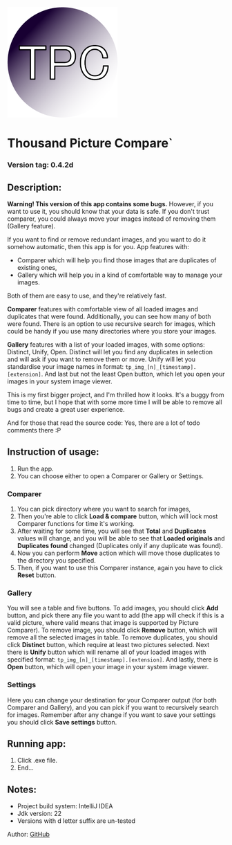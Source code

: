 ![logo](data/thumbnail.png) 
# Thousand Picture Compare`
### Version tag: 0.4.2d

## Description: 
**Warning!
This version of this app contains some bugs.**
However, if you want to use it, you should know that your data is safe.
If you don't trust comparer, you could always move your images instead of removing them (Gallery feature).

If you want to find or remove redundant images, and you want to do it somehow automatic, then this app is for you.
App features with: 

- Comparer which will help you find those images that are duplicates of existing ones,
- Gallery which will help you in a kind of comfortable way to manage your images.

Both of them are easy to use, and they're relatively fast. 

**Comparer** features with comfortable view of all loaded images and duplicates that were found.
Additionally, you can see how many of both were found.
There is an option to use recursive search for images,
which could be handy if you use many directories where you store your images.

**Gallery** features with a list of your loaded images, with some options: Distinct, Unify, Open. Distinct will let you find any duplicates in selection and will ask if you want to remove them or move. Unify will let you standardise your image names in format: `tp_img_[n]_[timestamp].[extension]`. And last but not the least Open button, which let you open your images in your system image viewer.  

This is my first bigger project, and I'm thrilled how it looks.
It's a buggy from time to time,
but I hope that with some more time I will be able to remove all bugs and create a great user experience.

And for those that read the source code: Yes, there are a lot of todo comments there :P

## Instruction of usage: 
1. Run the app.
2. You can choose either to open a Comparer or Gallery or Settings.

### Comparer
1. You can pick directory where you want to search for images,
2. Then you're able to click **Load & compare** button, which will lock most Comparer functions for time it's working.
3. After waiting for some time, you will see that **Total** and **Duplicates** values will change, and you will be able to see that **Loaded originals** and **Duplicates found** changed (Duplicates only if any duplicate was found).
4. Now you can perform **Move** action which will move those duplicates to the directory you specified.
5. Then, if you want to use this Comparer instance, again you have to click **Reset** button.

### Gallery 
You will see a table and five buttons.
To add images, you should click **Add** button, and pick there any file you want to add
(the app will check if this is a valid picture, where valid means that image is supported by Picture Comparer).
To remove image, you should click **Remove** button, which will remove all the selected images in table.
To remove duplicates, you should click **Distinct** button, which require at least two pictures selected.
Next there is **Unify** button which will rename all of your loaded images with specified format:
`tp_img_[n]_[timestamp].[extension]`.
And lastly, there is **Open** button, which will open your image in your system image viewer.

### Settings
Here you can change your destination for your Comparer output (for both Comparer and Gallery),
and you can pick if you want to recursively search for images.
Remember after any change if you want to save your settings you should click **Save settings** button.

## Running app:
1. Click .exe file.
2. End...

## Notes:
- Project build system: IntelliJ IDEA
- Jdk version: 22
- Versions with d letter suffix are un-tested

Author: [GitHub](https://github.com/maksik997)
